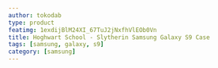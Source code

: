 ```yaml
---
author: tokodab
type: product
featimg: 1exdijBlM24XI_67TuJ2jNxfhVlEOb0Vn
title: Hoghwart School - Slytherin Samsung Galaxy S9 Case
tags: [samsung, galaxy, s9]
category: [samsung]
---
```


